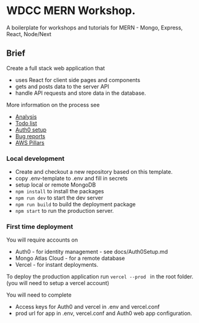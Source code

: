 # WDCC MERN Workshop. 
A boilerplate for workshops and tutorials for MERN - Mongo, Express, React, Node/Next

## Brief
Create a full stack web application that 
* uses React for client side pages and components
* gets and posts data to the server API 
* handle API requests and store data in the database.

More information on the process see
* [Analysis](docs/Analysis.md)
* [Todo list](docs/Actions.md)
* [Auth0 setup](docs/Auth0Setup.md)
* [Bug reports](docs/Bugs.md)
* [AWS Pillars](docs/Pillars.md)

### Local development
* Create and checkout a new repository based on this template.
* copy .env-template to .env and fill in secrets 
* setup local or remote MongoDB
* `npm install`  to install the packages
* `npm run dev` to start the dev server
* `npm run build` to build the deployment package
* `npm start` to run the production server.



### First time deployment
You will require accounts on 
* Auth0 - for identity management - see docs/Auth0Setup.md
* Mongo Atlas Cloud - for a remote database
* Vercel - for instant deployments.

To deploy the production application run `vercel --prod ` in the root folder. (you will need to setup a vercel account)

You will need to complete
* Access keys for Auth0 and vercel in .env and vercel.conf
* prod url for app in .env, vercel.conf and Auth0 web app configuration. 


